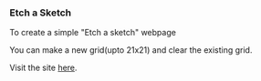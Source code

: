 <h3>Etch a Sketch</h3>
<p>To create a simple "Etch a sketch" webpage</p>
<p>You can make a new grid(upto 21x21) and clear the existing grid.<p>
<p>Visit the site <a href="https://amrut182.github.io/etch-a-sketch/">here</a>.</p>
